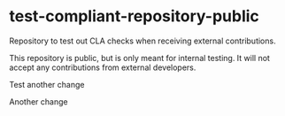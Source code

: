 # test-compliant-repository-public
Repository to test out CLA checks when receiving external contributions.

This repository is public, but is only meant for internal testing. It will not accept any contributions from external developers.

Test another change

Another change
